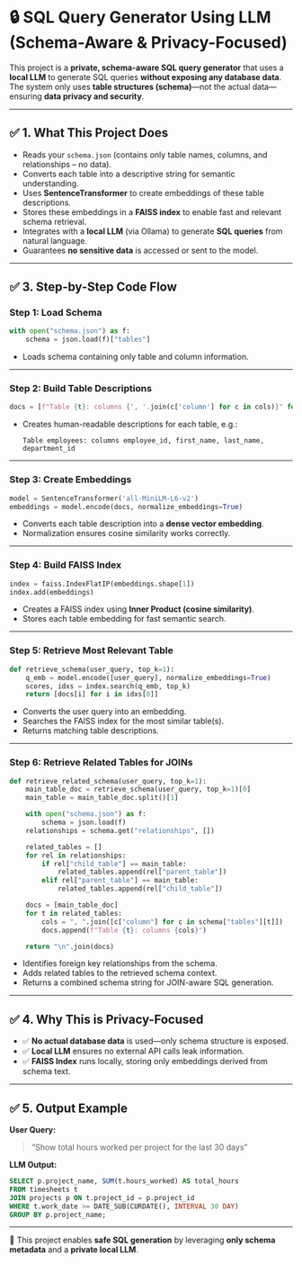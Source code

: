 # 🔒 SQL Query Generator Using LLM (Schema-Aware & Privacy-Focused)

This project is a **private, schema-aware SQL query generator** that uses a **local LLM** to generate SQL queries **without exposing any database data**.  
The system only uses **table structures (schema)**—not the actual data—ensuring **data privacy and security**.

---

## ✅ 1. What This Project Does
- Reads your `schema.json` (contains only table names, columns, and relationships – no data).
- Converts each table into a descriptive string for semantic understanding.
- Uses **SentenceTransformer** to create embeddings of these table descriptions.
- Stores these embeddings in a **FAISS index** to enable fast and relevant schema retrieval.
- Integrates with a **local LLM** (via Ollama) to generate **SQL queries** from natural language.
- Guarantees **no sensitive data** is accessed or sent to the model.

---

## ✅ 3. Step-by-Step Code Flow

### **Step 1: Load Schema**
```python
with open("schema.json") as f:
    schema = json.load(f)["tables"]
```
- Loads schema containing only table and column information.

---

### **Step 2: Build Table Descriptions**
```python
docs = [f"Table {t}: columns {', '.join(c['column'] for c in cols)}" for t, cols in schema.items()]
```
- Creates human-readable descriptions for each table, e.g.:
  ```
  Table employees: columns employee_id, first_name, last_name, department_id
  ```

---

### **Step 3: Create Embeddings**
```python
model = SentenceTransformer('all-MiniLM-L6-v2')
embeddings = model.encode(docs, normalize_embeddings=True)
```
- Converts each table description into a **dense vector embedding**.
- Normalization ensures cosine similarity works correctly.

---

### **Step 4: Build FAISS Index**
```python
index = faiss.IndexFlatIP(embeddings.shape[1])
index.add(embeddings)
```
- Creates a FAISS index using **Inner Product (cosine similarity)**.
- Stores each table embedding for fast semantic search.

---

### **Step 5: Retrieve Most Relevant Table**
```python
def retrieve_schema(user_query, top_k=1):
    q_emb = model.encode([user_query], normalize_embeddings=True)
    scores, idxs = index.search(q_emb, top_k)
    return [docs[i] for i in idxs[0]]
```
- Converts the user query into an embedding.
- Searches the FAISS index for the most similar table(s).
- Returns matching table descriptions.

---

### **Step 6: Retrieve Related Tables for JOINs**
```python
def retrieve_related_schema(user_query, top_k=1):
    main_table_doc = retrieve_schema(user_query, top_k=1)[0]
    main_table = main_table_doc.split()[1]

    with open("schema.json") as f:
        schema = json.load(f)
    relationships = schema.get("relationships", [])

    related_tables = []
    for rel in relationships:
        if rel["child_table"] == main_table:
            related_tables.append(rel["parent_table"])
        elif rel["parent_table"] == main_table:
            related_tables.append(rel["child_table"])

    docs = [main_table_doc]
    for t in related_tables:
        cols = ", ".join([c["column"] for c in schema["tables"][t]])
        docs.append(f"Table {t}: columns {cols}")

    return "\n".join(docs)
```
- Identifies foreign key relationships from the schema.
- Adds related tables to the retrieved schema context.
- Returns a combined schema string for JOIN-aware SQL generation.

---

## ✅ 4. Why This is Privacy-Focused
- ✅ **No actual database data** is used—only schema structure is exposed.
- ✅ **Local LLM** ensures no external API calls leak information.
- ✅ **FAISS Index** runs locally, storing only embeddings derived from schema text.

---

## ✅ 5. Output Example

**User Query:**  
> “Show total hours worked per project for the last 30 days”

**LLM Output:**  
```sql
SELECT p.project_name, SUM(t.hours_worked) AS total_hours
FROM timesheets t
JOIN projects p ON t.project_id = p.project_id
WHERE t.work_date >= DATE_SUB(CURDATE(), INTERVAL 30 DAY)
GROUP BY p.project_name;
```

---

🚀 This project enables **safe SQL generation** by leveraging **only schema metadata** and a **private local LLM**.
